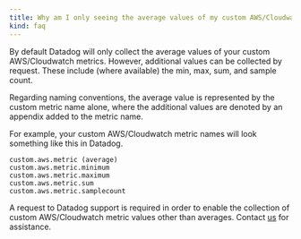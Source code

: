 ```yaml
---
title: Why am I only seeing the average values of my custom AWS/Cloudwatch metrics?
kind: faq
---
```


By default Datadog will only collect the average values of your custom AWS/Cloudwatch metrics. However, additional values can be collected by request. These include (where available) the min, max, sum, and sample count.

Regarding naming conventions, the average value is represented by the custom metric name alone, where the additional values are denoted by an appendix added to the metric name.

For example, your custom AWS/Cloudwatch metric names will look something like this in Datadog.

```
custom.aws.metric (average)
custom.aws.metric.minimum
custom.aws.metric.maximum
custom.aws.metric.sum
custom.aws.metric.samplecount
```

A request to Datadog support is required in order to enable the collection of custom AWS/Cloudwatch metric values other than averages. Contact [us](/help) for assistance.